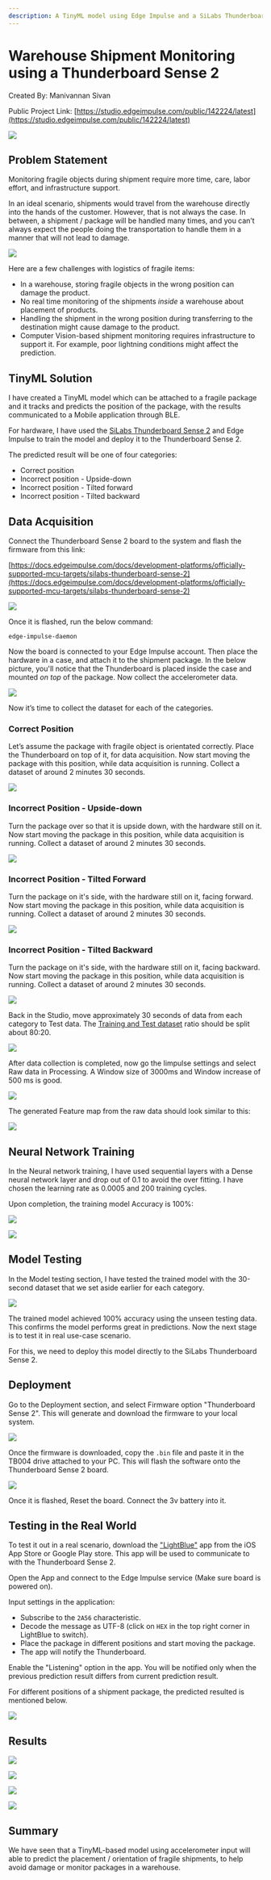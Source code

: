 ```yaml
---
description: A TinyML model using Edge Impulse and a SiLabs Thunderboard Sense 2 to monitor warehouse package handling with BLE.
---
```


# Warehouse Shipment Monitoring using a Thunderboard Sense 2 

Created By:
Manivannan Sivan 

Public Project Link:
[https://studio.edgeimpulse.com/public/142224/latest](https://studio.edgeimpulse.com/public/142224/latest)

![](.gitbook/assets/warehouse-shipment-monitoring/thunderboard.jpg)

## Problem Statement

Monitoring fragile objects during shipment require more time, care, labor effort, and infrastructure support.

In an ideal scenario, shipments would travel from the warehouse directly into the hands of the customer. However, that is not always the case. In between, a shipment / package will be handled many times, and you can’t always expect the people doing the transportation to handle them in a manner that will not lead to damage.

![](.gitbook/assets/warehouse-shipment-monitoring/intro.jpg)

Here are a few challenges with logistics of fragile items:
- In a warehouse, storing fragile objects in the wrong position can damage the product.
- No real time monitoring of the shipments *inside* a warehouse about placement of products.
- Handling the shipment in the wrong position during transferring to the destination might cause damage to the product.
- Computer Vision-based shipment monitoring requires infrastructure to support it.  For example, poor lightning conditions might affect the prediction.

## TinyML Solution

I have created a TinyML model which can be attached to a fragile package and it tracks and predicts the position of the  package, with the results communicated to a Mobile application through BLE. 

For hardware, I have used the [SiLabs Thunderboard Sense 2](https://www.silabs.com/development-tools/thunderboard/thunderboard-sense-two-kit?tab=overview) and Edge Impulse to train the model and deploy it to the Thunderboard Sense 2.

The predicted result will be one of four categories:

- Correct position
- Incorrect position - Upside-down
- Incorrect position - Tilted forward
- Incorrect position - Tilted backward

## Data Acquisition

Connect the Thunderboard Sense 2 board to the system and flash the firmware from this link:

[https://docs.edgeimpulse.com/docs/development-platforms/officially-supported-mcu-targets/silabs-thunderboard-sense-2](https://docs.edgeimpulse.com/docs/development-platforms/officially-supported-mcu-targets/silabs-thunderboard-sense-2)

![](.gitbook/assets/warehouse-shipment-monitoring/load-firmware.jpg)

Once it is flashed, run the below command:

`edge-impulse-daemon`

Now the board is connected to your Edge Impulse account. Then place the hardware in a case, and attach it to the shipment package. In the below picture, you'll notice that the Thunderboard is placed inside the case and mounted *on top* of the  package. Now collect the accelerometer data.

![](.gitbook/assets/warehouse-shipment-monitoring/acquisition-1.jpg)

Now it’s time to collect the dataset for each of the categories.

### Correct Position

Let’s assume the package with fragile object is orientated correctly. Place the Thunderboard on top of it, for data acquisition. Now start moving the package with this position, while data acquisition is running. Collect a dataset of around 2 minutes 30 seconds.

![](.gitbook/assets/warehouse-shipment-monitoring/acquisition-1.jpg)

### Incorrect Position - Upside-down

Turn the package over so that it is upside down, with the hardware still on it. Now start moving the package in this position, while data acquisition is running. Collect a dataset of around 2 minutes 30 seconds.

![](.gitbook/assets/warehouse-shipment-monitoring/upside-down.jpg)

### Incorrect Position - Tilted Forward

Turn the package on it's side, with the hardware still on it, facing forward. Now start moving the package in this position, while data acquisition is running. Collect a dataset of around 2 minutes 30 seconds.

![](.gitbook/assets/warehouse-shipment-monitoring/tilt.jpg)

### Incorrect Position - Tilted Backward

Turn the package on it's side, with the hardware still on it, facing backward. Now start moving the package in this position, while data acquisition is running. Collect a dataset of around 2 minutes 30 seconds.

![](.gitbook/assets/warehouse-shipment-monitoring/tilt-back.jpg)

Back in the Studio, move approximately 30 seconds of data from each category to Test data. The [Training and Test dataset](https://docs.edgeimpulse.com/docs/edge-impulse-studio/data-acquisition#dataset-train-test-split-ratio) ratio should be split about 80:20.

![](.gitbook/assets/warehouse-shipment-monitoring/train-test.jpg)

After data collection is completed, now go the Iimpulse settings and select Raw data in Processing. A Window size of 3000ms and Window increase of 500 ms is good.

![](.gitbook/assets/warehouse-shipment-monitoring/impulse.jpg)

The generated Feature map from the raw data should look similar to this:

![](.gitbook/assets/warehouse-shipment-monitoring/feature-explorer.jpg)

## Neural Network Training

In the Neural network training, I have used sequential layers with a Dense neural network layer and drop out of 0.1 to avoid the over fitting. I have chosen the learning rate as 0.0005 and 200 training cycles.

Upon completion, the training model Accuracy is 100%:

![](.gitbook/assets/warehouse-shipment-monitoring/training.jpg)

![](.gitbook/assets/warehouse-shipment-monitoring/training-2.jpg)

## Model Testing

In the Model testing section, I have tested the trained model with the 30-second dataset that we set aside earlier for each category.

![](.gitbook/assets/warehouse-shipment-monitoring/testing.jpg)

The trained model achieved 100% accuracy using the unseen testing data. This confirms the model performs great in predictions. Now the next stage is to test it in real use-case scenario.
 
For this, we need to deploy this model directly to the SiLabs Thunderboard Sense 2.

## Deployment

Go to the Deployment section, and select Firmware option "Thunderboard Sense 2". This will generate and download the firmware to your local system.

![](.gitbook/assets/warehouse-shipment-monitoring/deployment.jpg)

Once the firmware is downloaded, copy the `.bin` file and paste it in the TB004 drive attached to your PC. This will flash the software onto the Thunderboard Sense 2 board.

![](.gitbook/assets/warehouse-shipment-monitoring/firmware.jpg)

Once it is flashed, Reset the board. Connect the 3v battery into it.

## Testing in the Real World

To test it out in a real scenario, download the ["LightBlue"](https://apps.apple.com/us/app/lightblue/id557428110) app from the iOS App Store or Google Play store. This app will be used to communicate to with the Thunderboard Sense 2.

Open the App and connect to the Edge Impulse service (Make sure board is powered on).

Input settings in the application:

- Subscribe to the `2A56` characteristic.
- Decode the message as UTF-8 (click on `HEX` in the top right corner in LightBlue to switch).
- Place the package in different positions and start moving the package.
- The app will notify the Thunderboard.

Enable the "Listening" option in the app. You will be notified only when the previous prediction result differs from current prediction result.

For different positions of a shipment package, the predicted resulted is mentioned below.

![](.gitbook/assets/warehouse-shipment-monitoring/sensor.jpg)

## Results

![](.gitbook/assets/warehouse-shipment-monitoring/correct-position.jpg)

![](.gitbook/assets/warehouse-shipment-monitoring/incorrect-position.jpg)

![](.gitbook/assets/warehouse-shipment-monitoring/incorrect-position-2.jpg)

![](.gitbook/assets/warehouse-shipment-monitoring/incorrect-position-3.jpg)

## Summary

We have seen that a TinyML-based model using accelerometer input will able to predict the placement / orientation of fragile shipments, to help avoid damage or monitor packages in a warehouse.





